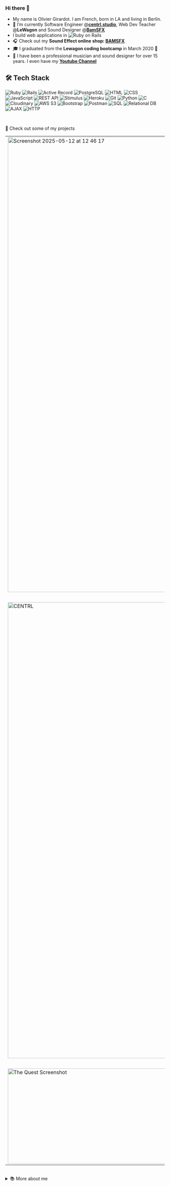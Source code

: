 ### Hi there 👋
<!--
**OGsoundFX/OGsoundFX** is a ✨ _special_ ✨ repository because its `README.md` (this file) appears on your GitHub profile.

Here are some ideas to get you started:

- 🔭 I’m currently working on ...
- 🌱 I’m currently learning ...
- 👯 I’m looking to collaborate on ...
- 🤔 I’m looking for help with ...
- 💬 Ask me about ...
- 📫 How to reach me: ...
- 😄 Pronouns: ...
- ⚡ Fun fact: ...
-->

- My name is Olivier Girardot. I am French, born in LA and living in Berlin.
- 🔭 I’m currently Software Engineer @**[centrl.studio](https://app.centrl.studio/)**, Web Dev Teacher @**LeWagon** and Sound Designer @**[BamSFX](https://www.bamsfx.com)**
- I build web applications in ![Ruby on Rails](https://img.shields.io/badge/-Rails-CC0000?style=flat&logo=rubyonrails&logoColor=white)
- 🎧 Check out my **Sound Effect online shop: [BAMSFX](https://www.bamsfx.com)**
- 🎓 I graduated from the **Lewagon coding bootcamp** in March 2020 🚀
- 🎹 I have been a professional musician and sound designer for over 15 years. I even have my **[Youtube Channel](https://www.youtube.com/ogsoundfx)**

## 🛠️ Tech Stack

![Ruby](https://img.shields.io/badge/-Ruby-CC342D?style=flat&logo=ruby&logoColor=white)
![Rails](https://img.shields.io/badge/-Rails-CC0000?style=flat&logo=rubyonrails&logoColor=white)
![Active Record](https://img.shields.io/badge/-Active%20Record-CC0000?style=flat&logo=rubyonrails&logoColor=white)
![PostgreSQL](https://img.shields.io/badge/-PostgreSQL-336791?style=flat&logo=postgresql&logoColor=white)
![HTML](https://img.shields.io/badge/-HTML-E34F26?style=flat&logo=html5&logoColor=white)
![CSS](https://img.shields.io/badge/-CSS-1572B6?style=flat&logo=css3&logoColor=white)
![JavaScript](https://img.shields.io/badge/-JavaScript-F7DF1E?style=flat&logo=javascript&logoColor=black)
![REST API](https://img.shields.io/badge/-REST%20API-005571?style=flat)
![Stimulus](https://img.shields.io/badge/-Stimulus-2E2E2E?style=flat&logo=stimulus&logoColor=white)
![Heroku](https://img.shields.io/badge/-Heroku-430098?style=flat&logo=heroku&logoColor=white)
![Git](https://img.shields.io/badge/-Git-F05032?style=flat&logo=git&logoColor=white)
![Python](https://img.shields.io/badge/-Python-3776AB?style=flat&logo=python&logoColor=white)
![C](https://img.shields.io/badge/-C-A8B9CC?style=flat&logo=c&logoColor=black)
![Cloudinary](https://img.shields.io/badge/-Cloudinary-3448C5?style=flat&logo=cloudinary&logoColor=white)
![AWS S3](https://img.shields.io/badge/-AWS%20S3-FF9900?style=flat&logo=amazonaws&logoColor=white)
![Bootstrap](https://img.shields.io/badge/-Bootstrap-7952B3?style=flat&logo=bootstrap&logoColor=white)
![Postman](https://img.shields.io/badge/-Postman-FF6C37?style=flat&logo=postman&logoColor=white)
![SQL](https://img.shields.io/badge/-SQL-4479A1?style=flat&logo=mysql&logoColor=white)
![Relational DB](https://img.shields.io/badge/-Relational%20DB-003B57?style=flat)
![AJAX](https://img.shields.io/badge/-AJAX-4A8DB7?style=flat)
![HTTP](https://img.shields.io/badge/-HTTP-6F4E37?style=flat)

<br>

🚀 Check out some of my projects
<table> <tr> <td> <a href="https://bamsfx.com"> <img width="1436" alt="Screenshot 2025-05-12 at 12 46 17" src="https://github.com/user-attachments/assets/062db432-9648-44bb-bdd2-27d963c49566" />
 </a> </td> <td> <strong>BAMSFX</strong><br> My online sound effects shop built with <strong>Ruby on Rails</strong>.<br> 👉 <a href="https://www.bamsfx.com">Visit BAMSFX</a> </td> </tr><tr><td colspan="2"><br></td></tr>

<tr> <td> <a href="https://app.centrl.studio"> <img width="1439" alt="CENTRL" src="https://github.com/user-attachments/assets/f3e92d9e-dc8c-45fd-840d-ff7951f8c2da" /></a> </td> <td> <strong>CENTRL</strong><br>Find Studios and Audio Engineers Near You!</strong>.<br> 👉 <a href="https://app.centrl.studio">Visit CENTRL</a> </td> </tr><tr><td colspan="2"><br></td></tr>

<tr> <td> <a href="https://the-quest.onrender.com/"> <img src="https://user-images.githubusercontent.com/32952612/125621655-bbeb3775-ccc8-483e-b3bb-8cf65c7028d2.png" width="700px" height="300px" alt="The Quest Screenshot" /> </a> </td> <td> <strong>The Quest</strong><br> A small WIP game made to train with <strong>NodeJS/ExpressJS</strong> and <strong>MongoDB</strong>.<br> 🎮 <a href="https://the-quest.onrender.com/">Play The Quest</a> </td> </tr> </table>

<br>
<details>
  <summary>📚 More about me</summary>
  I started programming in 2020 while working as a sound designer...
</details>
